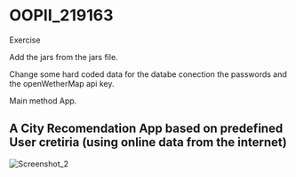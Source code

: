 # OOPII_219163
Exercise

Add the jars from the jars file.

Change some hard coded data for the databe conection the passwords and the openWetherMap api key.

Main method App.

## A City Recomendation App based on predefined User cretiria (using online data from the internet)


![Screenshot_2](https://github.com/clamprou/city-recomendation/assets/79994264/5df29357-ab52-44a6-a550-fa4921412b22)
